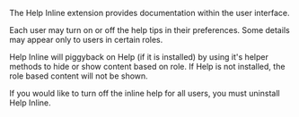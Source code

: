 The Help Inline extension provides documentation within the user interface.

Each user may turn on or off the help tips in their preferences. 
Some details may appear only to users in certain roles.

Help Inline will piggyback on Help (if it is installed) by using it's 
helper methods to hide or show content based on role. If Help is not
installed, the role based content will not be shown.

If you would like to turn off the inline help for all users, you must
uninstall Help Inline.